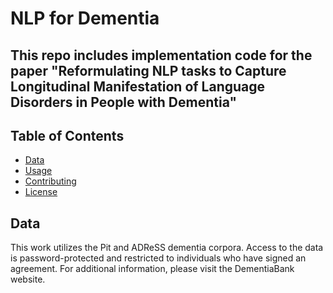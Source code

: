 # NLP for Dementia

## This repo includes implementation code for the paper "Reformulating NLP tasks to Capture Longitudinal Manifestation of Language Disorders in People with Dementia"


## Table of Contents

- [Data](#data)
- [Usage](#usage)
- [Contributing](#contributing)
- [License](#license)


## Data


This work utilizes the Pit and ADReSS dementia corpora. Access to the data is password-protected and restricted to individuals who have signed an agreement. For additional information, please visit the DementiaBank website.
